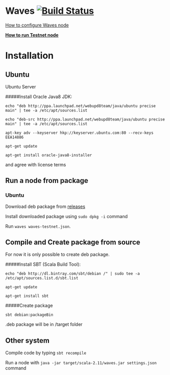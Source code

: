 # Waves [![Build Status](https://travis-ci.org/wavesplatform/Waves.svg?branch=master)](https://travis-ci.org/wavesplatform/Waves)


[How to configure Waves node](https://github.com/wavesplatform/Waves/wiki/How-to-configure-Waves-node)

**[How to run Testnet node](https://github.com/wavesplatform/Waves/blob/master/Testnet.md)**


# Installation
## Ubuntu

Ubuntu Server

#####Install Oracle Java8 JDK:

`echo "deb http://ppa.launchpad.net/webupd8team/java/ubuntu precise main" | tee -a /etc/apt/sources.list`

`echo "deb-src http://ppa.launchpad.net/webupd8team/java/ubuntu precise main" | tee -a /etc/apt/sources.list`

`apt-key adv --keyserver hkp://keyserver.ubuntu.com:80 --recv-keys EEA14886`

`apt-get update`

`apt-get install oracle-java8-installer`

and agree with license terms



## Run a node from package

### Ubuntu

Download deb package from [releases](https://github.com/wavesplatform/Waves/releases)

Install downloaded package using `sudo dpkg -i` command

Run `waves waves-testnet.json`.


## Compile and Create package from source

For now it is only possible to create deb package.

#####Install SBT (Scala Build Tool):

`echo "deb http://dl.bintray.com/sbt/debian /" | sudo tee -a /etc/apt/sources.list.d/sbt.list`

`apt-get update`

`apt-get install sbt`

#####Create package

`sbt debian:packageBin`

.deb package will be in /target folder

## Other system

Compile code by typing `sbt recompile`

Run a node with `java -jar target/scala-2.11/waves.jar settings.json` command


